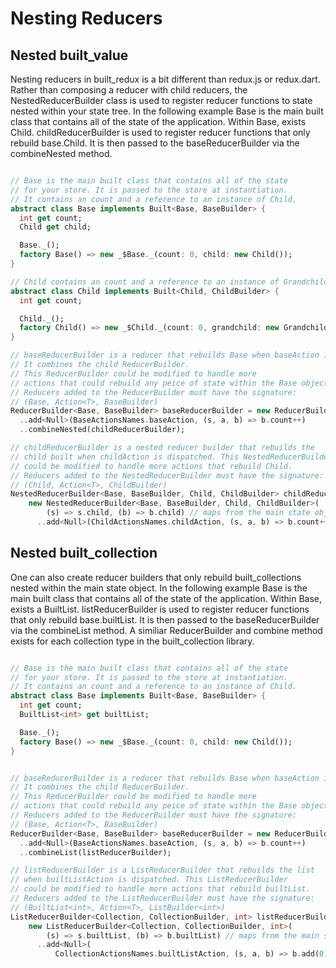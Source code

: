 # Nesting Reducers

## Nested built_value

Nesting reducers in built_redux is a bit different than redux.js or redux.dart. Rather than composing a reducer with child reducers, the NestedReducerBuilder class is used to register reducer functions to state nested within your state tree. In the following example Base is the main built class that contains all of the state of the application. Within Base, exists Child. childReducerBuilder is used to register reducer functions that only rebuild base.Child. It is then passed to the baseReducerBuilder via the combineNested method.

```dart

// Base is the main built class that contains all of the state
// for your store. It is passed to the store at instantiation.
// It contains an count and a reference to an instance of Child.
abstract class Base implements Built<Base, BaseBuilder> {
  int get count;
  Child get child;

  Base._();
  factory Base() => new _$Base._(count: 0, child: new Child());
}

// Child contains an count and a reference to an instance of Grandchild.
abstract class Child implements Built<Child, ChildBuilder> {
  int get count;

  Child._();
  factory Child() => new _$Child._(count: 0, grandchild: new Grandchild());
}

// baseReducerBuilder is a reducer that rebuilds Base when baseAction is dispatched.
// It combines the child ReducerBuilder.
// This ReducerBuilder could be modified to handle more
// actions that could rebuild any peice of state within the Base object.
// Reducers added to the ReducerBuilder must have the signature:
// (Base, Action<T>, BaseBuilder)
ReducerBuilder<Base, BaseBuilder> baseReducerBuilder = new ReducerBuilder<Base, BaseBuilder>()
  ..add<Null>(BaseActionsNames.baseAction, (s, a, b) => b.count++)
  ..combineNested(childReducerBuilder);

// childReducerBuilder is a nested reducer builder that rebuilds the
// child built when childAction is dispatched. This NestedReducerBuilder
// could be modified to handle more actions that rebuild Child.
// Reducers added to the NestedReducerBuilder must have the signature:
// (Child, Action<T>, ChildBuilder)
NestedReducerBuilder<Base, BaseBuilder, Child, ChildBuilder> childReducerBuilder =
    new NestedReducerBuilder<Base, BaseBuilder, Child, ChildBuilder>(
        (s) => s.child, (b) => b.child) // maps from the main state object to the nested state
      ..add<Null>(ChildActionsNames.childAction, (s, a, b) => b.count++);

```

## Nested built_collection

One can also create reducer builders that only rebuild built_collections nested within the main state object. In the following example Base is the main built class that contains all of the state of the application. Within Base, exists a BuiltList. listReducerBuilder is used to register reducer functions that only rebuild base.builtList. It is then passed to the baseReducerBuilder via the combineList method. A similiar ReducerBuilder and combine method exists for each collection type in the built_collection library.

```dart

// Base is the main built class that contains all of the state
// for your store. It is passed to the store at instantiation.
// It contains an count and a reference to an instance of Child.
abstract class Base implements Built<Base, BaseBuilder> {
  int get count;
  BuiltList<int> get builtList;

  Base._();
  factory Base() => new _$Base._(count: 0, child: new Child());
}


// baseReducerBuilder is a reducer that rebuilds Base when baseAction is dispatched.
// It combines the child ReducerBuilder.
// This ReducerBuilder could be modified to handle more
// actions that could rebuild any peice of state within the Base object.
// Reducers added to the ReducerBuilder must have the signature:
// (Base, Action<T>, BaseBuilder)
ReducerBuilder<Base, BaseBuilder> baseReducerBuilder = new ReducerBuilder<Base, BaseBuilder>()
  ..add<Null>(BaseActionsNames.baseAction, (s, a, b) => b.count++)
  ..combineList(listReducerBuilder);

// listReducerBuilder is a ListReducerBuilder that rebuilds the list
// when builtListAction is dispatched. This ListReducerBuilder
// could be modified to handle more actions that rebuild builtList.
// Reducers added to the ListReducerBuilder must have the signature:
// (BuiltList<int>, Action<T>, ListBuilder<int>)
ListReducerBuilder<Collection, CollectionBuilder, int> listReducerBuilder =
    new ListReducerBuilder<Collection, CollectionBuilder, int>(
        (s) => s.builtList, (b) => b.builtList) // maps from the main state object to the nested collection
      ..add<Null>(
          CollectionActionsNames.builtListAction, (s, a, b) => b.add(0));

```